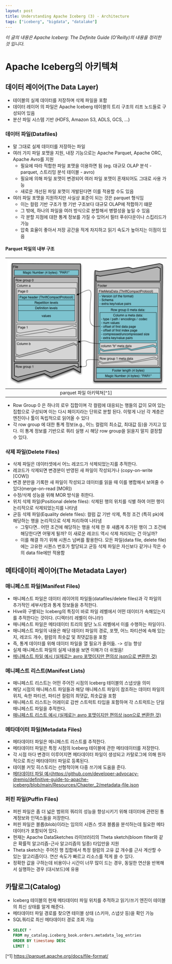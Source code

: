 ```yaml
---
layout: post
title: Understanding Apache Iceberg (3) - Architecture
tags: ["iceberg", "bigdata", "datalake"]
---
```


_이 글의 내용은 Apache Iceberg: The Definite Guide (O'Reilly)의 내용을 정리한 것 입니다._

# Apache Iceberg의 아키텍쳐

## 데이터 레이어(The Data Layer)
- 테이블의 실제 데이터를 저장하며 삭제 파일을 포함
- 데이터 레이어 의 파일은 Apache Iceberg 테이블의 트리 구조의 리프 노드들로 구성되어 있음
- 분산 파일 시스템 기반 (HDFS, Amazon S3, ADLS, GCS, ...)

### 데이터 파일(Datafiles)
- 말 그대로 실제 데이터를 저장하는 파일
- 여러 가지 파일 포맷을 지원, 내장 기능으로는 Apache Parquet, Apache ORC, Apache Avro를 지원
  - 필요에 따라 적합한 파일 포맷을 이용하면 됨 (eg. 대규모 OLAP 분석 - parquet, 스트리밍 분석 테이블 - avro)
  - 필요에 의해 파일 포맷이 변경되어 여러 파일 포맷이 혼재되어도 그대로 사용 가능
  - 새로운 개선된 파일 포맷이 개발된다면 이를 적용할 수도 있음
- 여러 파일 포맷을 지원하지만 사실상 표준이 되는 것은 parquet 형식임
  - 이는 컬럼 기반 구조가 행 기반 구조보다 대규모 OLAP에 적합하기 떄문
  - 그 밖에, 하나의 파일을 여러 방식으로 분할해서 병렬성을 높일 수 있음
  - 각 분할 지점에 대한 통계 정보를 가질 수 있어서 필터 푸쉬다운이나 스킵리드가 가능
  - 압축 효율이 좋아서 저장 공간을 적게 차지하고 읽기 속도가 높아지는 이점이 있음

#### Parquet 파일의 내부 구조

  | ![The architecture of a Parquet file](/img/posts/2025-07-22-figure1.png) |
  |:------------------------------------------------------------------------:|
  |                           parquet 파일 아키텍쳐[^1]                            |

 - Row Group 0 은 하나의 로우 집합이며 각 컬럼에 대응되는 행들의 값이 모여 있는 집합으로 구성되며 이는 다시 페이지라는 단위로 분할 된다. 이렇게 나뉜 각 계층은 엔진이나 툴이 독립적으로 읽어올 수 있다
 - 각 row group 에 대한 통계 정보(e.g., 어느 컬럼의 최소값, 최대값 등)을 가지고 있다. 이 통계 정보를 기반으로 쿼리 실행 시 해당 row group을 읽을지 말지 결정할 수 있다.

### 삭제 파일(Delete Files)
- 삭제 파일은 데이터셋에서 어느 레코드가 삭제되었는지를 추적한다.
- 레코드가 삭제되면 변경분이 반영된 새 파일이 작성되거나 (copy-on-write [COW])
- 변경 분만을 기록한 새 파일이 작성되고 데이터를 읽을 때 이를 병합해서 보여줄 수 있다(merge-on-read [MOR])
- 수정/삭제 성능을 위해 MOR 방식을 취한다.
- 위치 삭제 파일(Positional delete files): 삭제된 행의 위치를 식별 하여 어떤 행이 논리적으로 삭제되었는지를 나타냄
- 균등 삭제 파일(Equality delete files): 컬럼 값 기반 삭제, 특정 조건 (특히 pk)에 해당하는 행을 논리적으로 삭제 처리하여 나타냄
  - 그렇다면.. 어떤 조건에 해당하는 행을 삭제 한 후 새롭게 추가된 행이 그 조건에 해당한다면 어떻게 될까? 이 새로운 레코드 역시 삭제 처리되는 건 아닐까?
  - 이를 해결 하기 위해 시퀀스 넘버를 활용한다. 모든 파일(data file, delete file)에는 고유한 시퀀스 번호가 할당되고 균등 삭제 파일은 자신보다 같거나 작은 수의 data file에만 적용함
  
## 메타데이터 레이어(The Metadata Layer)
### 매니페스트 파일(Manifest Files)
- 매니페스트 파일은 데이터 레이어의 파일들(datafiles/delete files)과 각 파일의 추가적인 세부사항과 통계 정보들을 추적한다.
- Hive와 구별되는 Iceberg의 특징이 바로 파일 레벨에서 어떤 데이터가 속해있는지를 추적한다는 것이다. (디렉터리 레벨이 아니라!)
- 매니페스트 파일은 메타데이터 트리의 말단 노드 레벨에서 이를 수행하는 파일이다.
- 매니페스트 파일의 내용은 해당 데이터 파일의 경로, 포맷, 어느 파티션에 속해 있는지, 레코드 개수, 컬럼의 최솟값 및 최댓값등을 포함
- 즉, 통계 데이터를 위해 데이터 파일을 열 필요가 줄어듦. -> 성능 향상
- 실제 매니페스트 파일의 실제 내용을 보면 이해가 더 쉬웠음!
- [메니페스트 파일 예시 (실제로는 avro 포맷이지만 편의상 json으로 변환한 것)](https://github.com/developer-advocacy-dremio/definitive-guide-to-apache-iceberg/blob/main/Resources/Chapter_2/manifest-file.json)

### 메니페스트 리스트(Manifest Lists)
- 매니페스트 리스트는 어떤 주어진 시점의 Iceberg 테이블의 스냅샷을 의미
- 해당 시점의 매니페스트 파일들과 해당 매니페스트 파일이 참조하는 데이터 파일의 위치, 속한 파티션, 파티션 컬럼의 최댓값, 최솟값을 포함
- 매니페스트 리스트는 어레이로 감싼 스트럭트 타입을 포함하며 각 스트럭트는 단일 매니페스트 파일을 추적한다.
- [매니페스트 리스트 예시 (실제로는 avro 포맷이지만 편의상 json으로 변환한 것)](https://github.com/developer-advocacy-dremio/definitive-guide-to-apache-iceberg/blob/main/Resources/Chapter_2/manifest-list.json)

### 메타데이터 파일(Metadata Files)
- 메타데이터 파일은 메니페스트 리스트를 추적한다.
- 메타데이터 파일은 특정 시점의 Iceberg 테이블에 관한 메타데이터를 저장한다.
- 각 시점 마다 변경이 이루어지면 메타데이터 파일이 생성되고 카탈로그에 의해 원자적으로 최신 메타데이터 파일로 등록된다.
- 테이블 커밋 히스토리는 선형적이며 다중 쓰기에 도움을 준다.
- [메타데이터 파일 예시]()https://github.com/developer-advocacy-dremio/definitive-guide-to-apache-iceberg/blob/main/Resources/Chapter_2/metadata-file.json

### 퍼핀 파일(Puffin Files)
- 퍼핀 파일은 좀 더 넓은 범위의 쿼리의 성능을 향상시키기 위해 데이터에 관련된 통계정보와 인덱스들을 저장한다.
- 퍼핀 파일은 블롭(blob)이라는 임의의 시퀀스 셋과 블롭을 분석하는데 필요한 메타데이터가 포함되어 있다.
- 현재는 Apache DataSketches 라이브러리의 Theta sketch(bloom filter와 같은 확률적 알고리즘-근사 알고리즘의 일종) 타입만을 지원
- Theta sketch는 주어진 행 집합에서 특정 컬럼의 고유 값 개수를 근사 계산할 수 있는 알고리즘이다. 연산 속도가 빠르고 리소스를 적게 쓸 수 있다.
- 정확한 값을 구하는데 비용이나 시간이 너무 많이 드는 경우, 동일한 연산을 반복해서 실행하는 경우 (대시보드)에 유용

## 카탈로그(Catalog)
- Iceberg 테이블의 현재 메타데이터 파일 위치를 추적하고 읽기/쓰기 엔진이 테이블의 최신 상태를 알게 해준다.
- 메타데이터 파일 경로를 찾으면 테이블 상태 (스키마, 스냅샷 등)을 확인 가능
- SQL쿼리로 최신 메타데이터 경로 조회 가능
- ```sql
  SELECT *
  FROM my_catalog.iceberg_book.orders.metadata_log_entries
  ORDER BY timestamp DESC
  LIMIT 1
  ```

[^1] https://parquet.apache.org/docs/file-format/